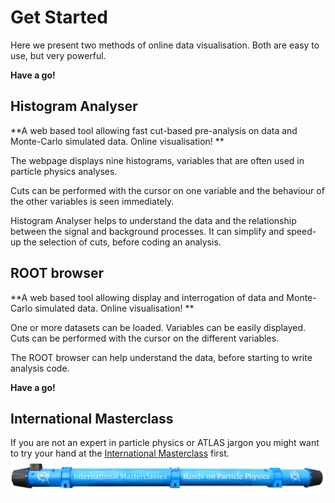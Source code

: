 
# Get Started

Here we present two methods of online data visualisation.  Both are easy to use, but very powerful.  

**Have a go!**


## Histogram Analyser

**A web based tool allowing fast cut-based pre-analysis on data and Monte-Carlo simulated data.  Online visualisation!
**

The webpage displays nine histograms, variables that are often used in particle physics analyses.  

Cuts can be performed with the cursor on one variable and the behaviour of the other variables is seen immediately.  

Histogram Analyser helps to understand the data and the relationship between the signal and background processes. It can simplify and speed-up the selection of cuts, before coding an analysis.


## ROOT browser

**A web based tool allowing display and interrogation of data and Monte-Carlo simulated data. Online visualisation!
**

One or more datasets can be loaded.  Variables can be easily displayed.
Cuts can be performed with the cursor on the different variables. 

The ROOT browser can help understand the data, before starting to write analysis code.

**Have a go!**


## International Masterclass

If you are not an expert in particle physics or ATLAS jargon you might want to try your hand at the [International Masterclass](http://atlas.physicsmasterclasses.org/en/index.htm) first.
![](pictures/IntMasterclasses.png)
